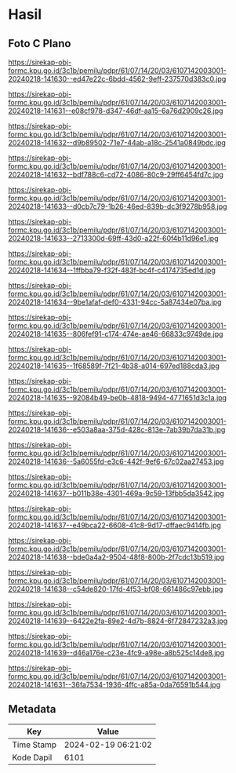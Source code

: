 # Hasil

## Foto C Plano

https://sirekap-obj-formc.kpu.go.id/3c1b/pemilu/pdpr/61/07/14/20/03/6107142003001-20240218-141630--ed47e22c-6bdd-4562-9eff-237570d383c0.jpg

https://sirekap-obj-formc.kpu.go.id/3c1b/pemilu/pdpr/61/07/14/20/03/6107142003001-20240218-141631--e08cf978-d347-46df-aa15-6a76d2909c26.jpg

https://sirekap-obj-formc.kpu.go.id/3c1b/pemilu/pdpr/61/07/14/20/03/6107142003001-20240218-141632--d9b89502-71e7-44ab-a18c-2541a0849bdc.jpg

https://sirekap-obj-formc.kpu.go.id/3c1b/pemilu/pdpr/61/07/14/20/03/6107142003001-20240218-141632--bdf788c6-cd72-4086-80c9-29ff6454fd7c.jpg

https://sirekap-obj-formc.kpu.go.id/3c1b/pemilu/pdpr/61/07/14/20/03/6107142003001-20240218-141633--d0cb7c79-1b26-46ed-839b-dc3f9278b958.jpg

https://sirekap-obj-formc.kpu.go.id/3c1b/pemilu/pdpr/61/07/14/20/03/6107142003001-20240218-141633--2713300d-69ff-43d0-a22f-60f4b11d96e1.jpg

https://sirekap-obj-formc.kpu.go.id/3c1b/pemilu/pdpr/61/07/14/20/03/6107142003001-20240218-141634--1ffbba79-f32f-483f-bc4f-c4174735ed1d.jpg

https://sirekap-obj-formc.kpu.go.id/3c1b/pemilu/pdpr/61/07/14/20/03/6107142003001-20240218-141634--9be1afaf-def0-4331-94cc-5a87434e07ba.jpg

https://sirekap-obj-formc.kpu.go.id/3c1b/pemilu/pdpr/61/07/14/20/03/6107142003001-20240218-141635--806fef91-c174-474e-ae46-66833c9749de.jpg

https://sirekap-obj-formc.kpu.go.id/3c1b/pemilu/pdpr/61/07/14/20/03/6107142003001-20240218-141635--1f68589f-7f21-4b38-a014-697ed188cda3.jpg

https://sirekap-obj-formc.kpu.go.id/3c1b/pemilu/pdpr/61/07/14/20/03/6107142003001-20240218-141635--92084b49-be0b-4818-9494-4771651d3c1a.jpg

https://sirekap-obj-formc.kpu.go.id/3c1b/pemilu/pdpr/61/07/14/20/03/6107142003001-20240218-141636--e503a8aa-375d-428c-813e-7ab39b7da31b.jpg

https://sirekap-obj-formc.kpu.go.id/3c1b/pemilu/pdpr/61/07/14/20/03/6107142003001-20240218-141636--5a6055fd-e3c6-442f-9ef6-67c02aa27453.jpg

https://sirekap-obj-formc.kpu.go.id/3c1b/pemilu/pdpr/61/07/14/20/03/6107142003001-20240218-141637--b011b38e-4301-469a-9c59-13fbb5da3542.jpg

https://sirekap-obj-formc.kpu.go.id/3c1b/pemilu/pdpr/61/07/14/20/03/6107142003001-20240218-141637--e49bca22-6608-41c8-9d17-dffaec9414fb.jpg

https://sirekap-obj-formc.kpu.go.id/3c1b/pemilu/pdpr/61/07/14/20/03/6107142003001-20240218-141638--bde0a4a2-9504-48f8-800b-2f7cdc13b519.jpg

https://sirekap-obj-formc.kpu.go.id/3c1b/pemilu/pdpr/61/07/14/20/03/6107142003001-20240218-141638--c54de820-17fd-4f53-bf08-661486c97ebb.jpg

https://sirekap-obj-formc.kpu.go.id/3c1b/pemilu/pdpr/61/07/14/20/03/6107142003001-20240218-141639--6422e2fa-89e2-4d7b-8824-6f72847232a3.jpg

https://sirekap-obj-formc.kpu.go.id/3c1b/pemilu/pdpr/61/07/14/20/03/6107142003001-20240218-141639--d46a176e-c23e-4fc9-a98e-a8b525c14de8.jpg

https://sirekap-obj-formc.kpu.go.id/3c1b/pemilu/pdpr/61/07/14/20/03/6107142003001-20240218-141631--36fa7534-1936-4ffc-a85a-0da76591b544.jpg


## Metadata

| Key        | Value               |
| ---------- | ------------------- |
| Time Stamp | 2024-02-19 06:21:02 |
| Kode Dapil | 6101                |



